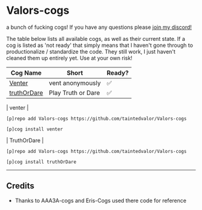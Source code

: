 # Valors-cogs
a bunch of fucking cogs! 
If you have any questions please [join my discord!](https://discord.gg/QysVtMvgSN)

The table below lists all available cogs, as well as their current state. If a cog is listed as 'not ready' that simply means that I haven't gone through to productionalize / standardize the code. They still work, I just haven't cleaned them up entirely yet. Use at your own risk!


| Cog Name | Short | Ready? |
| --- | --- | --- |
| [Venter](#venter) | vent anonymously | ✅ |
| [truthOrDare](#truthOrDare) | Play Truth or Dare | ✅ |

| venter |

`[p]repo add Valors-cogs https://github.com/taintedvalor/Valors-cogs`

`[p]cog install venter`

| TruthOrDare |

`[p]repo add Valors-cogs https://github.com/taintedvalor/Valors-cogs`

`[p]cog install truthOrDare`



-------
Credits
-------

* Thanks to AAA3A-cogs and Eris-Cogs used there code for reference
  


